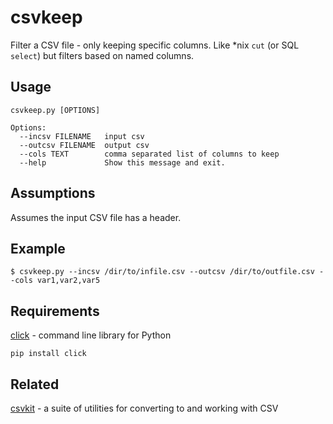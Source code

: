 # csvkeep
Filter a CSV file - only keeping specific columns.  Like \*nix `cut` (or SQL `select`) but filters based on named columns.

## Usage
```
csvkeep.py [OPTIONS]

Options:
  --incsv FILENAME   input csv
  --outcsv FILENAME  output csv
  --cols TEXT        comma separated list of columns to keep
  --help             Show this message and exit.
```

## Assumptions
Assumes the input CSV file has a header.

## Example
```
$ csvkeep.py --incsv /dir/to/infile.csv --outcsv /dir/to/outfile.csv --cols var1,var2,var5
```

## Requirements
[click](http://click.pocoo.org) - command line library for Python

```pip install click``` 

## Related
[csvkit](https://github.com/onyxfish/csvkit) - a suite of utilities for converting to and working with CSV
